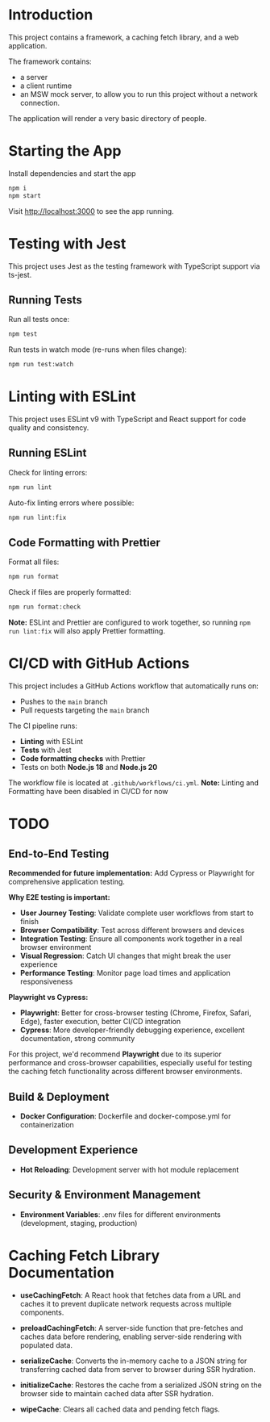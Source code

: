 # Introduction

This project contains a framework, a caching fetch library, and a web application.

The framework contains:

- a server
- a client runtime
- an MSW mock server, to allow you to run this project without a network connection.

The application will render a very basic directory of people.

# Starting the App

Install dependencies and start the app

```bash
npm i
npm start
```

Visit [http://localhost:3000](http://localhost:3000) to see the app running.

# Testing with Jest

This project uses Jest as the testing framework with TypeScript support via ts-jest.

## Running Tests

Run all tests once:

```bash
npm test
```

Run tests in watch mode (re-runs when files change):

```bash
npm run test:watch
```

# Linting with ESLint

This project uses ESLint v9 with TypeScript and React support for code quality and consistency.

## Running ESLint

Check for linting errors:

```bash
npm run lint
```

Auto-fix linting errors where possible:

```bash
npm run lint:fix
```

## Code Formatting with Prettier

Format all files:

```bash
npm run format
```

Check if files are properly formatted:

```bash
npm run format:check
```

**Note:** ESLint and Prettier are configured to work together, so running `npm run lint:fix` will also apply Prettier formatting.

# CI/CD with GitHub Actions

This project includes a GitHub Actions workflow that automatically runs on:
- Pushes to the `main` branch
- Pull requests targeting the `main` branch

The CI pipeline runs:
- **Linting** with ESLint
- **Tests** with Jest
- **Code formatting checks** with Prettier
- Tests on both **Node.js 18** and **Node.js 20**

The workflow file is located at `.github/workflows/ci.yml`.
**Note:** Linting and Formatting have been disabled in CI/CD for now

# TODO
## End-to-End Testing

**Recommended for future implementation:** Add Cypress or Playwright for comprehensive application testing.

**Why E2E testing is important:**
- **User Journey Testing**: Validate complete user workflows from start to finish
- **Browser Compatibility**: Test across different browsers and devices
- **Integration Testing**: Ensure all components work together in a real browser environment
- **Visual Regression**: Catch UI changes that might break the user experience
- **Performance Testing**: Monitor page load times and application responsiveness

**Playwright vs Cypress:**
- **Playwright**: Better for cross-browser testing (Chrome, Firefox, Safari, Edge), faster execution, better CI/CD integration
- **Cypress**: More developer-friendly debugging experience, excellent documentation, strong community

For this project, we'd recommend **Playwright** due to its superior performance and cross-browser capabilities, especially useful for testing the caching fetch functionality across different browser environments.

## Build & Deployment

- **Docker Configuration**: Dockerfile and docker-compose.yml for containerization

## Development Experience

- **Hot Reloading**: Development server with hot module replacement

## Security & Environment Management

- **Environment Variables**: .env files for different environments (development, staging, production)

# Caching Fetch Library Documentation

- **useCachingFetch**: A React hook that fetches data from a URL and caches it to prevent duplicate network requests across multiple components.

- **preloadCachingFetch**: A server-side function that pre-fetches and caches data before rendering, enabling server-side rendering with populated data.

- **serializeCache**: Converts the in-memory cache to a JSON string for transferring cached data from server to browser during SSR hydration.

- **initializeCache**: Restores the cache from a serialized JSON string on the browser side to maintain cached data after SSR hydration.

- **wipeCache**: Clears all cached data and pending fetch flags.
